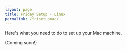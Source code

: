 ```yaml
---
layout: page
title: Friday Setup - Linux
permalink: /frisetupmac/
---
```


Here's what you need to do to set up your Mac machine.

(Coming soon!)